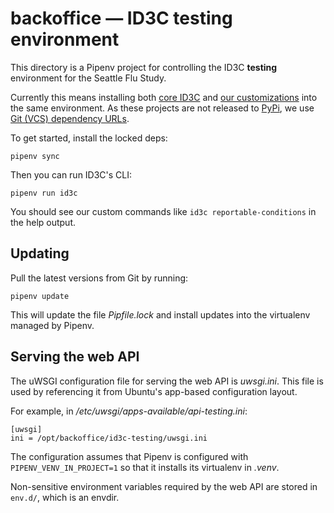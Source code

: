 # backoffice — ID3C testing environment

This directory is a Pipenv project for controlling the ID3C **testing**
environment for the Seattle Flu Study.

Currently this means installing both [core ID3C][] and [our customizations][]
into the same environment.  As these projects are not released to [PyPi][], we
use [Git (VCS) dependency URLs][].

To get started, install the locked deps:

    pipenv sync

Then you can run ID3C's CLI:

    pipenv run id3c

You should see our custom commands like `id3c reportable-conditions` in the
help output.

## Updating

Pull the latest versions from Git by running:

    pipenv update

This will update the file _Pipfile.lock_ and install updates into the
virtualenv managed by Pipenv.

## Serving the web API

The uWSGI configuration file for serving the web API is _uwsgi.ini_.  This file
is used by referencing it from Ubuntu's app-based configuration layout.

For example, in _/etc/uwsgi/apps-available/api-testing.ini_:

    [uwsgi]
    ini = /opt/backoffice/id3c-testing/uwsgi.ini

The configuration assumes that Pipenv is configured with
`PIPENV_VENV_IN_PROJECT=1` so that it installs its virtualenv in _.venv_.

Non-sensitive environment variables required by the web API are stored in
`env.d/`, which is an envdir.


[core ID3C]: https://github.com/seattleflu/idc3
[our customizations]: https://github.com/seattleflu/id3c-customizations
[PyPi]: https://pypi.org/
[Git (VCS) dependency URLs]: https://pipenv-fork.readthedocs.io/en/latest/basics.html#a-note-about-vcs-dependencies
